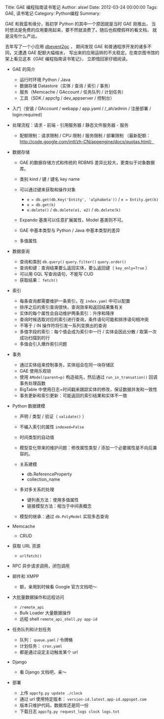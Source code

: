 Title: GAE 编程指南读书笔记
Author: alswl
Date: 2012-03-24 00:00:00
Tags: GAE, 读书笔记
Category: Python编程
Summary: 

GAE 和我蛮有缘分，我初学 Python 的其中一个原因就是当时 GAE 刚推出， 当时想法是免费的应用要用起来，要不然就浪费了。随后也假模假样的看文档，
就是没有什么产出。

去年写了一个小应用 [dbevent2gc](https://github.com/alswl/dbevent2gc) ， 期间发现 GAE
和普通程序开发的诸多不同，又遭遇 GAE 配额大幅缩水， 写出来的应用运转的不太稳定。在南京图书馆的架上看见这本《GAE 编程指南读书笔记》，
立即借回家仔细阅读。

  * GAE 的简介  

    * 运行时环境 Python / Java
    * 数据存储 Datastore（实体 / 查询 / 索引 / 事务）
    * 服务（Memcache / GAccount / 任务队列 / 计划任务）
    * 工具（SDK / appcfg / dev_appserver / 控制台）
  * 入门（安装 / GAccount / webapp / app.yaml / /_ah/admin / 注册部署 / login:required）
  * 处理流程：请求 - 前端 - 引用服务器 / 静态文件服务器 - 服务  

    * 配额限制：请求限制 / CPU 限制 / 服务限制 / 部署限制 （最新配额：http://code.google.com/intl/zh-CN/appengine/docs/quotas.html）
  * 数据存储  

    * GAE 的数据存储方式和传统的 RDBMS 差异比较大，更类似于对象数据库。
    * 类别 kind / 键 / 键名 key name
    * 可以通过键来获取和操作对象  

      * `e = db.get(db.Key('Entity', 'alphabeta'))` / `e = Entity.get(k)`
      * `e = db.get(k)`
      * `e.delete()` / `db.delete(e1, e2)` / `db.delete(k)`
    * Expando 基类可以任意扩展属性，Model 基类则不可。
    * GAE 中基本类型与 Python / Java 中基本类型的差异
    * 多值属性
  * 数据查询  

    * 查询和类别 `db.query()` `query.filter()` `query.order()`
    * 查询和键：查询结果要么返回实体，要么返回键（ `key_only=True` ）
    * 可以用 GQL 写查询语句，不能写 CUD
    * 获取结果： `fetch()`
  * 索引  

    * 每条查询都需要维护一条索引，在 `index.yaml` 中可以配置
    * 排序之后的索引查询很快，查询效率和返回结果集有关
    * 实体的每个属性会自动维护两条索引：升序和降序
    * 查询时候选取对应的索引进行查询，条件语句可能和排序语句相冲突
    * 不等于 / IN 操作符将引发一系列变换出的查询
    * 多值字段的索引：每个值会成为索引中一行 / 实体会因此分散 / 取第一次成功扫描到的行
    * 多值会引入爆炸索引问题
  * 事务  

    * 通过实体组来控制事务，实体组会在同一块存储区
    * GAE 使用乐观锁
    * 使用 `AModel(parent=p)` 构造祖先，然后通过 `run_in_transation()` 回调事务处理函数
    * BigTable 中使用日志+时间戳来跟踪实体的修改，保证数据并发和一致性
    * 事务更新和索引更新：可能返回的索引结果和实体不一致
  * Python 数据建模  

    * 声明 / 类型 / 验证（ `validate()` ）
    * 不编入索引的属性 `indexed=False`
    * 时间类型的自动值
    * 模型变化带来的维护问题：修改属性类型 / 添加一个必要属性是不向后兼容的。
    * 关系建模  

      * db.ReferenceProperty
      * collection_name
    * 多对多关系的处理  

      * 键列表方法：使用多值属性
      * 链接模型方法：相当于中间表概念
    * 模型的继承：通过 `db.PolyModel` 实现多态查询
  * Memcache  

    * CRUD
  * 获取 URL 资源  

    * `urlfetch()`
  * RPC 异步请求调用，闭包调用
  * 邮件和 XMPP  

    * 额，亲用到时候看 Google 官方文档吧～
  * 大批量数据操作和远程访问  

    * `/remote_api`
    * Bulk Loader 大量数据操作
    * 远程 shell `remote_api_shell.py app-id`
  * 任务队列和计划任务  

    * 队列： `queue.yaml` / 令牌桶
    * 计划任务： `cron.yaml`
    * 都是通过设定主动触发某个 url
  * Django  

    * 看 Django 文档吧，亲～
  * 部署  

    * 上传 `appcfg.py update ./clock`
    * 通过 url 使用特定版本： `version-id.latest.app-id.appspot.com`
    * 版本只维护代码，数据库还是同一份
    * 下载日志 `appcfg.py request_logs clock logs.txt`

